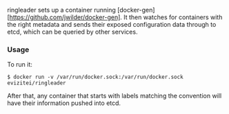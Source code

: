 ringleader sets up a container running [docker-gen][https://github.com/jwilder/docker-gen].  It then watches
for containers with the right metadata and sends their exposed configuration data
through to etcd, which can be queried by other services.

### Usage

To run it:

    $ docker run -v /var/run/docker.sock:/var/run/docker.sock evizitei/ringleader

After that, any container that starts with labels matching the convention will have their
information pushed into etcd.
